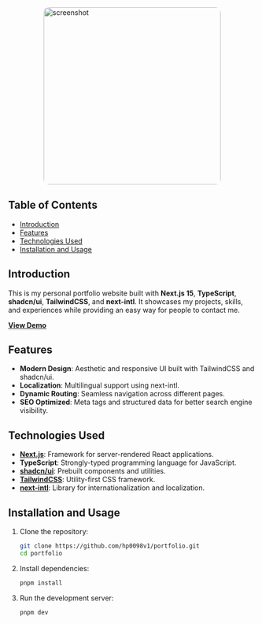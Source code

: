 <img src="https://i.ibb.co/cQRtvhQ/screenshot.png" alt="screenshot" border="0" width="360px" height="auto" style="border-radius: 10px; display: block; margin: 0 auto;" />

## Table of Contents

- [Introduction](#introduction)
- [Features](#features)
- [Technologies Used](#technologies-used)
- [Installation and Usage](#installation-and-usage)

## Introduction

This is my personal portfolio website built with **Next.js 15**, **TypeScript**, **shadcn/ui**, **TailwindCSS**, and **next-intl**. It showcases my projects, skills, and experiences while providing an easy way for people to contact me.

[**View Demo**](https://portfolio-hp0098v1.vercel.app)

## Features

- **Modern Design**: Aesthetic and responsive UI built with TailwindCSS and shadcn/ui.
- **Localization**: Multilingual support using next-intl.
- **Dynamic Routing**: Seamless navigation across different pages.
- **SEO Optimized**: Meta tags and structured data for better search engine visibility.

## Technologies Used

- **[Next.js](https://nextjs.org/)**: Framework for server-rendered React applications.
- **TypeScript**: Strongly-typed programming language for JavaScript.
- **[shadcn/ui](https://shadcn.dev/)**: Prebuilt components and utilities.
- **[TailwindCSS](https://tailwindcss.com/)**: Utility-first CSS framework.
- **[next-intl](https://next-intl-docs.vercel.app/)**: Library for internationalization and localization.

## Installation and Usage

1. Clone the repository:

   ```bash
   git clone https://github.com/hp0098v1/portfolio.git
   cd portfolio
   ```

2. Install dependencies:

   ```bash
   pnpm install
   ```

3. Run the development server:
   ```bash
   pnpm dev
   ```
